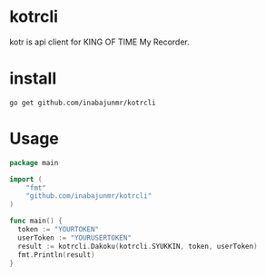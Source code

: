 # kotrcli
kotr is api client for KING OF TIME My Recorder.

# install
```
go get github.com/inabajunmr/kotrcli
```

# Usage
```go
package main

import (
	"fmt"
	"github.com/inabajunmr/kotrcli"
)

func main() {
  token := "YOURTOKEN"
  userToken := "YOURUSERTOKEN"
  result := kotrcli.Dakoku(kotrcli.SYUKKIN, token, userToken)
  fmt.Println(result)
}


```

